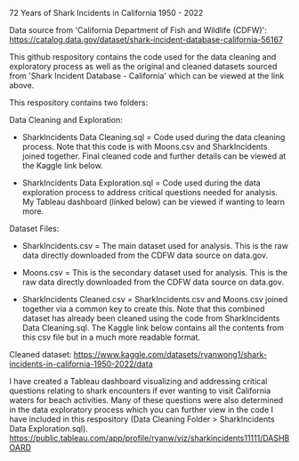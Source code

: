 72 Years of Shark Incidents in California 1950 - 2022

Data source from 'California Department of Fish and Wildlife (CDFW)':
https://catalog.data.gov/dataset/shark-incident-database-california-56167

This github respository contains the code used for the data cleaning and exploratory process as well as the original and cleaned datasets sourced from 'Shark Incident Database - California' which can be viewed at the link above.

This respository contains two folders: 

Data Cleaning and Exploration:

- SharkIncidents Data Cleaning.sql = Code used during the data cleaning process. Note that this code is with Moons.csv and SharkIncidents joined together. Final cleaned code and further details can be viewed at the Kaggle link below.

- SharkIncidents Data Exploration.sql = Code used during the data exploration process to address critical questions needed for analysis. My Tableau dashboard (linked below) can be viewed if wanting to learn more.

Dataset Files:

- SharkIncidents.csv = The main dataset used for analysis. This is the raw data directly downloaded from the CDFW data source on data.gov.

- Moons.csv = This is the secondary dataset used for analysis. This is the raw data directly downloaded from the CDFW data source on data.gov.

- SharkIncidents Cleaned.csv = SharkIncidents.csv and Moons.csv joined together via a common key to create this. Note that this combined dataset has already been cleaned using the code from SharkIncidents Data Cleaning.sql. The Kaggle link below contains all the contents from this csv file but in a much more readable format.

Cleaned dataset:
https://www.kaggle.com/datasets/ryanwong1/shark-incidents-in-california-1950-2022/data

I have created a Tableau dashboard visualizing and addressing critical questions relating to shark encounters if ever wanting to visit California waters for beach activities. Many of these questions were also determined in the data exploratory process which you can further view in the code I have included in this respository (Data Cleaning Folder > SharkIncidents Data Exploration.sql).
https://public.tableau.com/app/profile/ryanw/viz/sharkincidents11111/DASHBOARD
